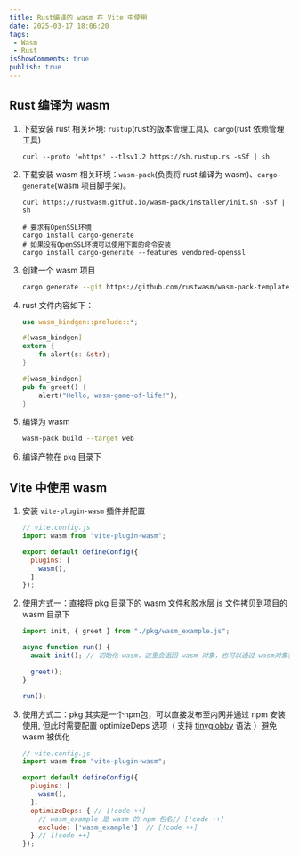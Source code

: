 ```yaml
---
title: Rust编译的 wasm 在 Vite 中使用
date: 2025-03-17 18:06:20
tags:
 - Wasm
 - Rust
isShowComments: true
publish: true
---
```


## Rust 编译为 wasm

1. 下载安装 rust 相关环境: `rustup`(rust的版本管理工具)、`cargo`(rust 依赖管理工具)
  
    ```sh(linux|mac)
    curl --proto '=https' --tlsv1.2 https://sh.rustup.rs -sSf | sh
    ```

2. 下载安装 wasm 相关环境：`wasm-pack`(负责将 rust 编译为 wasm)、`cargo-generate`(wasm 项目脚手架)。

    ```sh(linux|mac)
    curl https://rustwasm.github.io/wasm-pack/installer/init.sh -sSf | sh

    # 要求有OpenSSL环境
    cargo install cargo-generate
    # 如果没有OpenSSL环境可以使用下面的命令安装
    cargo install cargo-generate --features vendored-openssl
    ```

3. 创建一个 wasm 项目

    ```sh
    cargo generate --git https://github.com/rustwasm/wasm-pack-template
    ```

4. rust 文件内容如下：

    ```rust
    use wasm_bindgen::prelude::*;

    #[wasm_bindgen]
    extern {
        fn alert(s: &str);
    }

    #[wasm_bindgen]
    pub fn greet() {
        alert("Hello, wasm-game-of-life!");
    }
    ```

5. 编译为 wasm

    ```sh
    wasm-pack build --target web
    ```

6. 编译产物在 `pkg` 目录下

## Vite 中使用 wasm

1. 安装 `vite-plugin-wasm` 插件并配置

    ```js
    // vite.config.js
    import wasm from "vite-plugin-wasm";

    export default defineConfig({
      plugins: [
        wasm(),
      ]
    });
    ```

2. 使用方式一：直接将 pkg 目录下的 wasm 文件和胶水层 js 文件拷贝到项目的 wasm 目录下

    ```javascript
    import init, { greet } from "./pkg/wasm_example.js";

    async function run() {
      await init(); // 初始化 wasm，这里会返回 wasm 对象，也可以通过 wasm对象获取到导出的函数和wasm.memory等

      greet();
    }

    run();
    ```

3. 使用方式二：pkg 其实是一个npm包，可以直接发布至内网并通过 npm 安装使用, 但此时需要配置 optimizeDeps 选项（ 支持 [tinyglobby](https://github.com/SuperchupuDev/tinyglobby) 语法  ）避免 wasm 被优化

    ```js
    // vite.config.js
    import wasm from "vite-plugin-wasm";

    export default defineConfig({
      plugins: [
        wasm(),
      ]，
      optimizeDeps: { // [!code ++]
        // wasm_example 是 wasm 的 npm 包名// [!code ++]
        exclude: ['wasm_example']  // [!code ++]
      } // [!code ++]
    });
    
    ```
